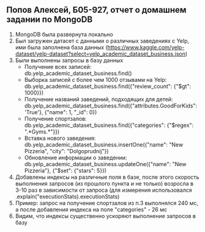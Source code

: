 ## **Попов Алексей, Б05-927, отчет о домашнем задании по MongoDB**

1. MongoDB была развернута локально
2. Был загружен датасет с данными о различных заведениях с Yelp, ими была заполнена база данных (https://www.kaggle.com/yelp-dataset/yelp-dataset?select=yelp_academic_dataset_business.json)
3. Были выполнены запросы в базу данных
   - Получение всех записей: db.yelp_academic_dataset_business.find()
   - Выборка записей с более чем 1000 отзывами на Yelp: db.yelp_academic_dataset_business.find({"review_count": {"$gt": 1000}})
   - Получение названий заведений, подходящих для детей: db.yelp_academic_dataset_business.find({"attributes.GoodForKids": 'True'}, {"name": 1, "_id": 0})
   - Получение спортзалов:  db.yelp_academic_dataset_business.find({"categories": {"$regex": "\.*Gyms.\*"}})
   - Вставка нового заведения: db.yelp_academic_dataset_business.insertOne({"name": "New Pizzeria", "city": "Dolgoprudnij"})
   - Обновление информации о заведении: db.yelp_academic_dataset_business.updateOne({"name": "New Pizzeria"}, {"$set": {"stars": 5}})
4. Добавлены индексы на различные поля в базе, после этого скорость выполнения запросов (из прошлого пункта и не только) возросла в 3-10 раз в зависимости от запроса (для измерения использовался .explain("executionStats).executionStats)
5. Пример: запрос на получение спортзалов из п.3 выполнялся 240 мс, а после добавления индекса на поле "categories" - 26 мс
6. Видим, что индексы существенно ускоряют выполнение запросов в базу